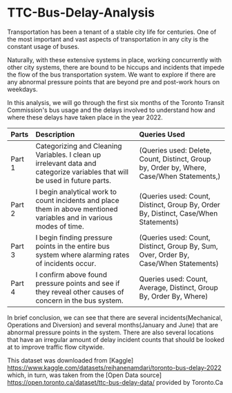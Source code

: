 # TTC-Bus-Delay-Analysis

Transportation has been a tenant of a stable city life for centuries. One of the most important and vast aspects of transportation in any city is the constant usage of buses.
 
Naturally, with these extensive systems in place, working concurrently with other city systems, there are bound to be hiccups and incidents that impede the flow of the bus transportation system. We want to explore if there are any abnormal pressure points that are beyond pre and post-work hours on weekdays.
 
In this analysis, we will go through the first six months of the Toronto Transit Commission's bus usage and the delays involved to understand how and where these delays have taken place in the year 2022.

|**Parts**|**Description**|**Queries Used**|
| :------------- |:-------------| :-----|
| Part 1      |Categorizing and Cleaning Variables. I clean up irrelevant data and categorize variables that will be used in future parts. |(Queries used: Delete, Count, Distinct, Group by, Order by, Where, Case/When Statements,)|
| Part 2     |   I begin analytical work to count incidents and place them in above mentioned variables and in various modes of time.   | (Queries used: Count, Distinct, Group By, Order By, Distinct, Case/When Statements) |
| Part 3 |    I begin finding pressure points in the entire bus system where alarming rates of incidents occur. | (Queries used: Count, Distinct, Group By, Sum, Over, Order By, Case/When Statements)  |
| Part 4 |    I confirm above found pressure points and see if they reveal other causes of concern in the bus system.     |Queries used: Count, Average, Distinct, Group By, Order By, Where)  |

In brief conclusion, we can see that there are several incidents(Mechanical, Operations and Diversion) and several months(January and June) that are abnormal pressure points in the system. There are also several locations that have an irregular amount of delay incident counts that should be looked at to improve traffic flow citywide.

This dataset was downloaded from [Kaggle] https://www.kaggle.com/datasets/reihanenamdari/toronto-bus-delay-2022 which, in turn, was taken from the [Open Data source] https://open.toronto.ca/dataset/ttc-bus-delay-data/ provided by Toronto.Ca
